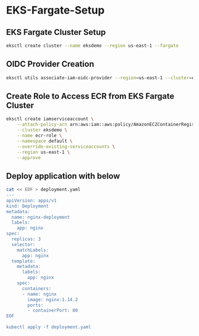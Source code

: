 # EKS-Fargate-Setup

## EKS Fargate Cluster Setup
```bash
eksctl create cluster --name eksdemo --region us-east-1 --fargate
```

## OIDC Provider Creation
```bash
eksctl utils associate-iam-oidc-provider --region=us-east-1 --cluster=eksdemo --approve
```

## Create Role to Access ECR from EKS Fargate Cluster
```bash
eksctl create iamserviceaccount \
    --attach-policy-arn arn:aws:iam::aws:policy/AmazonEC2ContainerRegistryPowerUser \
    --cluster eksdemo \
    --name ecr-role \
    --namespace default \
    --override-existing-serviceaccounts \
    --region us-east-1 \
    --approve	
```

## Deploy application with below
```bash
cat << EOF > deployment.yaml
---
apiVersion: apps/v1
kind: Deployment
metadata:
  name: nginx-deployment
  labels:
    app: nginx
spec:
  replicas: 3
  selector:
    matchLabels:
      app: nginx
  template:
    metadata:
      labels:
        app: nginx
    spec:
      containers:
      - name: nginx
        image: nginx:1.14.2
        ports:
        - containerPort: 80
EOF       
		
kubectl apply -f deployment.yaml
```
